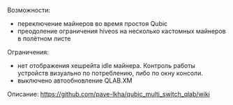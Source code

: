 Возможности:

* переключение майнеров во время простоя Qubic
* преодоление ограничения hiveos на несколько кастомных майнеров в полётном листе

Ограничения:

* нет отображения хешрейта idle майнера. Контроль работы устройств визуально по потреблению, либо по окну консоли.
* выключено автообновление QLAB.XM

Описание: https://github.com/pave-lkha/qubic_multi_switch_qlab/wiki
